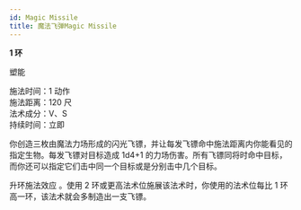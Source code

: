 ```yaml
---
id: Magic Missile
title: 魔法飞弹Magic Missile
---
```


**1 环**

塑能

施法时间：1 动作  
施法距离：120 尺  
法术成分：V、S  
持续时间：立即

你创造三枚由魔法力场形成的闪光飞镖，并让每发飞镖命中施法距离内你能看见的指定生物。每发飞镖对目标造成
1d4+1 的力场伤害。所有飞镖同将时命中目标，而你还可以指定它们击中同一个目标或是分别击中几个目标。

升环施法效应
。使用 2 环或更高法术位施展该法术时，你使用的法术位每比 1 环高一环，该法术就会多制造出一支飞镖。
